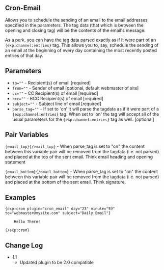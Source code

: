 ## Cron-Email

Allows you to schedule the sending of an email to the email addresses specified
in the parameters. The tag data (that which is between the opening and closing tag)
will be the contents of the email's message.

As a perk, you can have the tag data parsed exactly as if it were part of
an `{exp:channel:entries}` tag. This allows you to, say, schedule the sending of an
email at the beginning of every day containing the most recently posted entries of that day.

## Parameters

- `to=""` - Recipient(s) of email [required]
- `from=""` - Sender of email [optional, default webmaster of site]
- `cc=""` - CC Recipient(s) of email [required]
- `bcc=""` - BCC Recipient(s) of email [required]
- `subject=""` - Subject line of email [required]
- `parse_tag=""` - If set to 'on' it will parse the tagdata as if it were part of a
`{exp:channel:entries}` tag. When set to 'on' the tag will accept all of the usual
parameters for the `{exp:channel:entries}` tag as well. [optional]

## Pair Variables

`{email_top}{/email_top}` - When parse_tag is set to "on" the content between this variable pair will be removed from
the tagdata (i.e. not parsed) and placed at the top of the sent email. Think email heading and opening statement

`{email_bottom}{/email_bottom}` - When parse_tag is set to "on" the content between this variable pair will be removed from
the tagdata (i.e. not parsed) and placed at the bottom of the sent email. Think signature.

## Examples

    {exp:cron plugin="cron_email" day="23" minute="59" to="webmaster@mysite.com" subject="Daily Email"}

        Hello There!

    {/exp:cron}

## Change Log

- 1.1
	- Updated plugin to be 2.0 compatible
